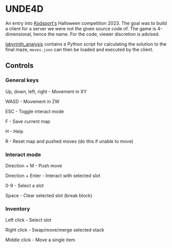 # UNDE4D

An entry into [Kodsport's](https://www.kodsport.se/) Halloween competition 2023. The goal was to build a client for a server we were not the given source code of. The game is 4-dimensional, hence the name. For the code, viewer discretion is advised.

[labyrinth_analysis](./labyrinth_analysis/) contains a Python script for calculating the solution to the final maze, `moves.json` can then be loaded and executed by the client.

## Controls

### General keys

Up, down, left, right - Movement in XY

WASD - Movement in ZW

ESC - Toggle interact mode

F - Save current map

H - Help

R - Reset map and pushed moves (do this if unable to move)

### Interact mode

Direction + M - Push move

Direction + Enter - Interact with selected slot

0-9 - Select a slot

Space - Clear selected slot (break block)

### Inventory

Left click - Select slot

Right click - Swap/move/merge selected stack

Middle click - Move a single item